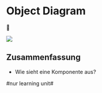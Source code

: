 # Object Diagram
💈

![][image-1]

## Zusammenfassung
- Wie sieht eine Komponente aus?

[image-1]:	assets/DraggedImage.tiff

#nur learning unit#